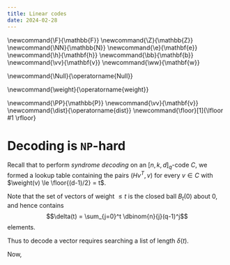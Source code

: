```yaml
---
title: Linear codes
date: 2024-02-28
---
```



\newcommand{\F}{\mathbb{F}}
\newcommand{\Z}{\mathbb{Z}}
\newcommand{\NN}{\mathbb{N}}
\newcommand{\e}{\mathbf{e}}
\newcommand{\h}{\mathbf{h}}
\newcommand{\bb}{\mathbf{b}}
\newcommand{\vv}{\mathbf{v}}
\newcommand{\ww}{\mathbf{w}}

\newcommand{\Null}{\operatorname{Null}}

\newcommand{\weight}{\operatorname{weight}}

\newcommand{\PP}{\mathbb{P}}
\newcommand{\vv}{\mathbf{v}}
\newcommand{\dist}{\operatorname{dist}}
\newcommand{\floor}[1]{\lfloor #1 \rfloor}

# Decoding is `NP`-hard

Recall that to perform *syndrome decoding* on an $[n,k,d]_q$-code $C$,
we formed a lookup table containing the pairs $(Hv^T,v)$ for every $v
\in C$ with $\weight(v) \le \floor{(d-1)/2} = t$.

Note that the set of vectors of weight $\le t$ is the closed ball $B_t(0)$ about $0$,
and hence contains
$$\delta(t) = \sum_{j=0}^t \dbinom{n}{j}(q-1)^j$$
elements.

Thus to decode a vector requires searching a list of length
$\delta(t)$.

Now,
